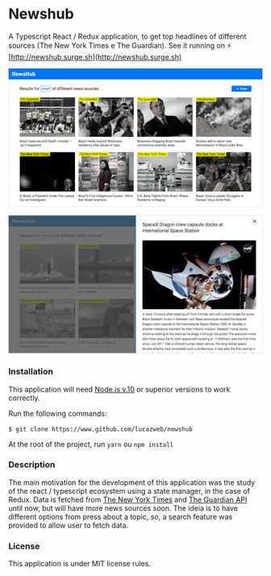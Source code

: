 # Newshub

A Typescript React / Redux application, to get top headlines of different sources (The New York Times e The Guardian). See it running on ⚡️ [http://newshub.surge.sh](http://newshub.surge.sh)

![Desktop browser screenshot - Home](./misc/newshub_lucazweb_screenshot.png)

![Desktop browser screenshot - Story Detail](./misc/newshub_lucazweb_screenshot2.png)

### Installation

This application will need [Node.js v.10](https://nodejs.org/en/) or superior versions to work correctly.

Run the following commands:

```
$ git clone https://www.github.com/lucazweb/newshub
```

At the root of the project, run `yarn` ou `npm install`

### Description

The main motivation for the development of this application was the study of the react / typescript ecosystem using a state manager, in the case of Redux. Data is fetched from [The New York Times](https://developer.nytimes.com) and [The Guardian API](https://open-platform.theguardian.com/documentation) until now, but will have more news sources soon. The ideia is to have different options from press about a topic, so, a search feature was provided to allow user to fetch data.

### License

This application is under MIT license rules.
